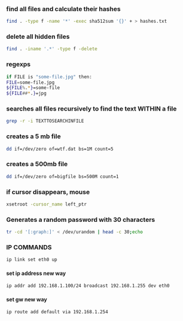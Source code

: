 ### find all files and calculate their hashes
```bash
find . -type f -name '*' -exec sha512sum '{}' + > hashes.txt
```


### delete all hidden files
```bash
find . -iname '.*' -type f -delete
```

### regexps
```bash
if FILE is "some-file.jpg" then:
FILE=some-file.jpg
${FILE%.*}=some-file
${FILE##*.}=jpg
```

### searches all files recursively to find the text WITHIN a file
```bash
grep -r -i TEXTTOSEARCHINFILE
```

### creates a 5 mb file
```bash
dd if=/dev/zero of=wtf.dat bs=1M count=5
```

### creates a 500mb file
```bash
dd if=/dev/zero of=bigfile bs=500M count=1
```

### if cursor disappears, mouse
```bash
xsetroot -cursor_name left_ptr
```

### Generates a random password with 30 characters
```bash
tr -cd '[:graph:]' < /dev/urandom | head -c 30;echo
```

### IP COMMANDS
```bash
ip link set eth0 up
```

#### set ip address new way
```bash
ip addr add 192.168.1.100/24 broadcast 192.168.1.255 dev eth0
```

#### set gw new way
```bash
ip route add default via 192.168.1.254
```


